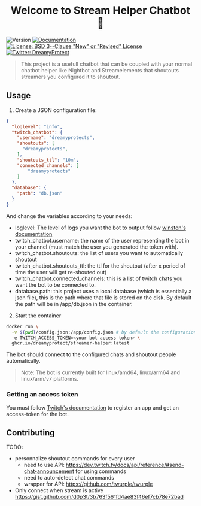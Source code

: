 <h1 align="center">Welcome to Stream Helper Chatbot 👋</h1>
<p>
  <img alt="Version" src="https://img.shields.io/badge/dynamic/json?url=https://api.github.com/repos/DreamyProtect/streamer-helper/releases/latest&label=version&query=$.tag_name&color=blue" />
  <a href="https://github.com/DreamyProtect/streamer-helper/blob/main/README.md" target="_blank">
    <img alt="Documentation" src="https://img.shields.io/badge/documentation-yes-brightgreen.svg" />
  </a>
  <a href="https://github.com/DreamyProtect/streamer-helper/blob/main/LICENSE" target="_blank">
    <img alt="License: BSD 3--Clause &#34;New&#34; or &#34;Revised&#34; License" src="https://img.shields.io/badge/License-BSD 3--Clause &#34;New&#34; or &#34;Revised&#34; License-yellow.svg" />
  </a>
  <a href="https://twitter.com/DreamyProtect" target="_blank">
    <img alt="Twitter: DreamyProtect" src="https://img.shields.io/twitter/follow/DreamyProtect.svg?style=social" />
  </a>
</p>


> This project is a usefull chatbot that can be coupled with your normal chatbot helper like Nightbot and Streamelements that shoutouts streamers you configured it to shoutout.

## Usage

1. Create a JSON configuration file:
```json
{
  "loglevel": "info",
  "twitch_chatbot": {
    "username": "dreamyprotects",
    "shoutouts": [
      "dreamyprotects",
    ],
    "shoutouts_ttl": "10m",
    "connected_channels": [
        "dreamyprotects"
    ]
  },
  "database": {
    "path": "db.json"
  }
}
```
And change the variables according to your needs:

* loglevel: The level of logs you want the bot to output follow [winston's documentation](https://github.com/winstonjs/winston)
* twitch_chatbot.username: the name of the user representing the bot in your channel (must match the user you generated the token with).
* twitch_chatbot.shoutouts: the list of users you want to automatically shoutout
* twitch_chatbot.shoutouts_ttl: the ttl for the shoutout (after x period of time the user will get re-shouted out)
* twitch_chatbot.connected_channels: this is a list of twitch chats you want the bot to be connected to.
* database.path: this project uses a local database (which is essentially a json file), this is the path where that file is stored on the disk. By default the path will be in /app/db.json in the container.

2. Start the container

```sh
docker run \
  -v $(pwd)/config.json:/app/config.json # by default the configuration path is /app/config.json but you can change it using the CONFIG_PATH environment variable
  -e TWITCH_ACCESS_TOKEN=<your bot access token> \
  ghcr.io/dreamyprotect/streamer-helper:latest
```

The bot should connect to the configured chats and shoutout people automatically.

> Note: The bot is currently built for linux/amd64, linux/arm64 and linux/arm/v7 platforms.

### Getting an access token

You must follow [Twitch's documentation](https://dev.twitch.tv/docs/authentication/) to register an app and get an access-token for the bot.

## Contributing

TODO:
  - personnalize shoutout commands for every user
    - need to use API: https://dev.twitch.tv/docs/api/reference/#send-chat-announcement for using commands
    - need to auto-detect chat commands
    - wrapper for API: https://github.com/twurple/twurple
  - Only connect when stream is active https://gist.github.com/d0p3t/3b763f561fd4ae83f46ef7cb78e72bad
